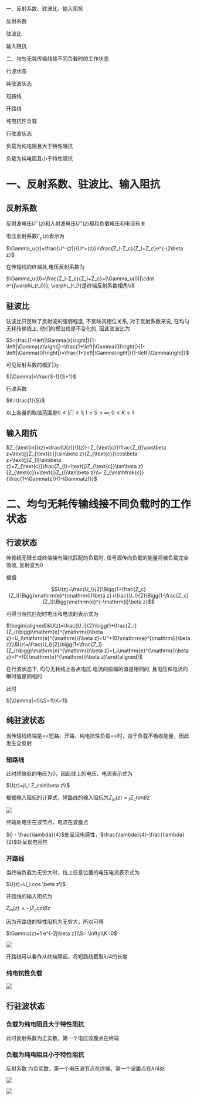 一、反射系数、驻波比、输入阻抗

反射系数

驻波比

输入阻抗

二、均匀无耗传输线接不同负载时的工作状态

行波状态

纯驻波状态

短路线

开路线

纯电抗性负载

行驻波状态

负载为纯电阻且大于特性阻抗

负载为纯电阻且小于特性阻抗

# 一、反射系数、驻波比、输入阻抗

## 反射系数

反射波电压$U^-(z)$﻿和入射波电压$U^+(z)$﻿都和负载电压和电流有关

电压反射系数$\Gamma_u(z)$﻿表示为

$\Gamma_u(z)=\frac{U^-(z)}{U^+(z)}=\frac{Z_l-Z_c}{Z_l+Z_c}e^{-j2\beta z}$

在传输线的终端处,电压反射系数为

$\Gamma_u(0)=\frac{Z_l-Z_c}{Z_l+Z_c}=|\Gamma_u(0)|\cdot e^{j\varphi_{r_0}}, \varphi_{r_0}是终端反射系数相角\\$

## 驻波比

驻波比只反映了反射波的强弱程度, 不反映其相位关系, 对于反射系数来说, 在均匀无耗传输线上, 他们的模沿线是不变化的, 因此驻波比为

$S=\frac{1+\left|\Gamma(z)\right|}{1-\left|\Gamma(z)\right|}=\frac{1+\left|\Gamma(0)\right|}{1-\left|\Gamma(0)\right|}=\frac{1+\left|\Gamma\right|}{1-\left|\Gamma\right|}$

可见反射系数的模$|\Gamma|$﻿为

$|\Gamma|=\frac{S-1}{S+1}$

行波系数

$K=\frac{1}{S}$

以上各量的取值范围是$0 \leq |\Gamma|\leq1; 1\leq S \leq \infty; 0\leq K \leq 1$﻿

## 输入阻抗

$Z_{\text{in}}(z)=\frac{U(z)}{I(z)}=Z_{\text{c}}\frac{Z_{l}\cos\beta z+\text{j}Z_{\text{c}}\sin\beta z}{Z_{\text{c}}\cos\beta z+\text{j}Z_{l}\sin\beta z}=Z_{\text{c}}\frac{Z_{l}+\text{j}Z_{\text{c}}\tan\beta z}{Z_{\text{c}}+\text{j}Z_{l}\tan\beta z}\\= Z_{\mathfrak{c}}{\frac{1+\Gamma(z)}{1-\Gamma(z)}}$

# 二、均匀无耗传输线接不同负载时的工作状态

## 行波状态

传输线无限长或终端接有阻抗匹配的负载时, 信号源传向负载的能量将被负载完全吸收, 反射波为0

根据

$$U(z)=\frac{U_l}{2}\Bigg(1+\frac{Z_c}{Z_l}\Bigg)\mathrm{e}^{\mathrm{i}\beta z}+\frac{U_l}{2}\Bigg(1-\frac{Z_c}{Z_l}\Bigg)\mathrm{e}^{-\mathrm{i}\beta z}$$

可得当阻抗匹配时电压和电流的表示式为

$\begin{aligned}&U(z)=\frac{U_i}{2}\bigg(1+\frac{Z_i}{Z_i}\bigg)\mathrm{e}^{\mathrm{i}\beta z}=U_i\mathrm{e}^{\mathrm{i}\beta z}=U^+(0)\mathrm{e}^{\mathrm{i}\beta z}\\&I(z)=\frac{U_i}{2}\bigg(1+\frac{Z_i}{Z_i}\bigg)\mathrm{e}^{\mathrm{i}\beta z}=I_i\mathrm{e}^{\mathrm{i}\beta z}=I^+(0)\mathrm{e}^{\mathrm{i}\beta z}\end{aligned}$

在行波状态下, 均匀无耗线上各点电压.电流的振幅的值是相同的, 且电压和电流的瞬时值是同相的

此时

$|\Gamma|=0\\S=1\\K=1$

## 纯驻波状态

当传输线终端是==短路、开路、纯电抗性负载==时，由于负载不吸收能量，因此发生全反射

### 短路线

此时终端处的电压为0，因此线上的电压、电流表示式为

$U(z)=jI_l Z_csin\beta z\\$

根据输入阻抗的计算式，短路线的输入阻抗为$Z_{in}(z)=j Z_c tan \beta z$﻿

[![](https://sawen-pic-blog.oss-cn-beijing.aliyuncs.com/utool_pic/1711025157653.png)](https://sawen-pic-blog.oss-cn-beijing.aliyuncs.com/utool_pic/1711025157653.png)

终端处电压在波节点，电流在波腹点

$0 - \frac{\lambda}{4}$﻿处呈现电感性，$\frac{\lambda}{4}-\frac{\lambda}{2}$﻿处呈现电容性

### 开路线

当终端负载为无穷大时，线上任意位置的电压电流表示式为

$U(z)=U_l cos \beta z\\$

开路线的输入阻抗为

$Z_{in}(z) = -j Z_c cot \beta z$

因为开路线的特性阻抗为无穷大，所以可得

$\Gamma(z)=1 e^{-2j\beta z}\\S= \infty\\K=0$

[![](https://sawen-pic-blog.oss-cn-beijing.aliyuncs.com/utool_pic/1711347734230.png)](https://sawen-pic-blog.oss-cn-beijing.aliyuncs.com/utool_pic/1711347734230.png)

开路线可以看作从终端算起，将短路线截取$\lambda/4$﻿的长度

### 纯电抗性负载

[![](https://sawen-pic-blog.oss-cn-beijing.aliyuncs.com/utool_pic/1711347880754.png)](https://sawen-pic-blog.oss-cn-beijing.aliyuncs.com/utool_pic/1711347880754.png)

## 行驻波状态

### 负载为纯电阻且大于特性阻抗

此时反射系数为正实数，第一个电压波腹点在终端

  

  

  

  

  

  

  

  

  

  

### 负载为纯电阻且小于特性阻抗

反射系数 为负实数，第一个电压波节点在终端，第一个波腹点在$\lambda/4$﻿处

  

  

  

[![](https://sawen-pic-blog.oss-cn-beijing.aliyuncs.com/utool_pic/1711348175190.png)](https://sawen-pic-blog.oss-cn-beijing.aliyuncs.com/utool_pic/1711348175190.png)

[![](https://sawen-pic-blog.oss-cn-beijing.aliyuncs.com/utool_pic/1711348561862.png)](https://sawen-pic-blog.oss-cn-beijing.aliyuncs.com/utool_pic/1711348561862.png)